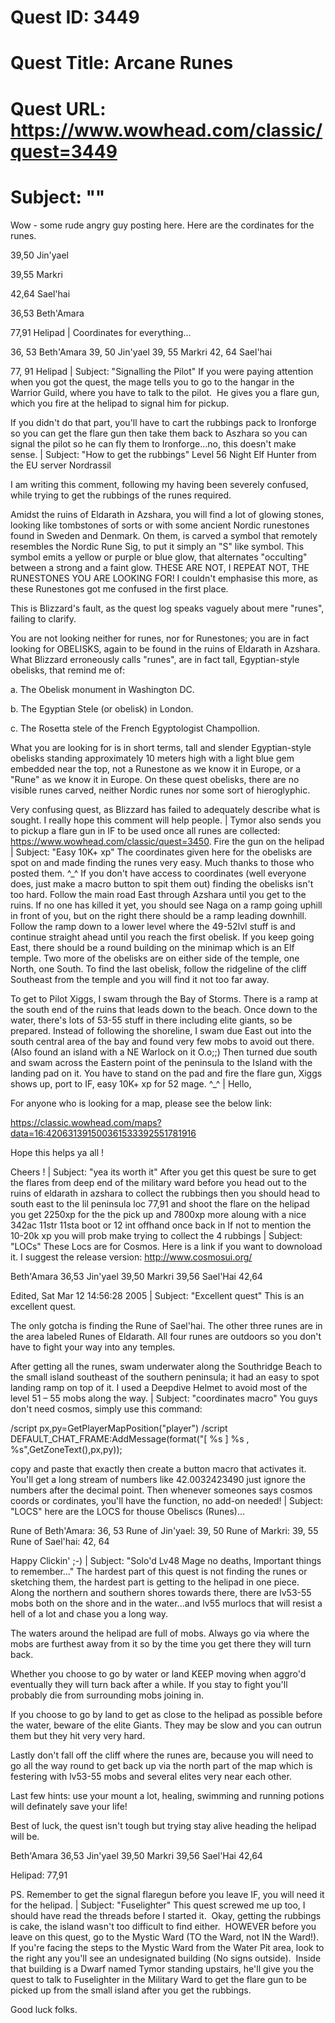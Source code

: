 # Quest ID: 3449
# Quest Title: Arcane Runes
# Quest URL: https://www.wowhead.com/classic/quest=3449
# Subject: "<Blank>"
Wow - some rude angry guy posting here. Here are the cordinates for the runes.

39,50 Jin'yael

39,55 Markri

42,64 Sael'hai

36,53 Beth'Amara

77,91 Helipad | Coordinates for everything...

36, 53 Beth'Amara
39, 50 Jin'yael
39, 55 Markri
42, 64 Sael'hai

77, 91 Helipad | Subject: "Signalling the Pilot"
If you were paying attention when you got the quest, the mage tells you to go to the hangar in the Warrior Guild, where you have to talk to the pilot.  He gives you a flare gun, which you fire at the helipad to signal him for pickup.

If you didn't do that part, you'll have to cart the rubbings pack to Ironforge so you can get the flare gun then take them back to Aszhara so you can signal the pilot so he can fly them to Ironforge...no, this doesn't make sense. | Subject: "How to get the rubbings"
Level 56 Night Elf Hunter from the EU server Nordrassil

I am writing this comment, following my having been severely confused, while trying to get the rubbings of the runes required.

Amidst the ruins of Eldarath in Azshara, you will find a lot of glowing stones, looking like tombstones of sorts or with some ancient Nordic runestones found in Sweden and Denmark. On them, is carved a symbol that remotely resembles the Nordic Rune Sig, to put it simply an "S" like symbol. This symbol emits a yellow or purple or blue glow, that alternates "occulting" between a strong and a faint glow. THESE ARE NOT, I REPEAT NOT, THE RUNESTONES YOU ARE LOOKING FOR! I couldn't emphasise this more, as these Runestones got me confused in the first place.

This is Blizzard's fault, as the quest log speaks vaguely about mere "runes", failing to clarify.

You are not looking neither for runes, nor for Runestones; you are in fact looking for OBELISKS, again to be found in the ruins of Eldarath in Azshara. What Blizzard erroneously calls "runes", are in fact tall, Egyptian-style obelisks, that remind me of:

a. The Obelisk monument in Washington DC.

b. The Egyptian Stele (or obelisk) in London.

c. The Rosetta stele of the French Egyptologist Champollion.

What you are looking for is in short terms, tall and slender Egyptian-style obelisks standing approximately 10 meters high with a light blue gem embedded near the top, not a Runestone as we know it in Europe, or a "Rune" as we know it in Europe. On these quest obelisks, there are no visible runes carved, neither Nordic runes nor some sort of hieroglyphic.

Very confusing quest, as Blizzard has failed to adequately describe what is sought. I really hope this comment will help people. | Tymor also sends you to pickup a flare gun in IF to be used once all runes are collected: https://www.wowhead.com/classic/quest=3450. Fire the gun on the helipad | Subject: "Easy 10K+ xp"
The coordinates given here for the obelisks are spot on and made finding the runes very easy. Much thanks to those who posted them. ^_^ If you don't have access to coordinates (well everyone does, just make a macro button to spit them out) finding the obelisks isn't too hard. Follow the main road East through Azshara until you get to the ruins. If no one has killed it yet, you should see Naga on a ramp going uphill in front of you, but on the right there should be a ramp leading downhill. Follow the ramp down to a lower level where the 49-52lvl stuff is and continue straight ahead until you reach the first obelisk. If you keep going East, there should be a round building on the minimap which is an Elf temple. Two more of the obelisks are on either side of the temple, one North, one South. To find the last obelisk, follow the ridgeline of the cliff Southeast from the temple and you will find it not too far away.

To get to Pilot Xiggs, I swam through the Bay of Storms. There is a ramp at the south end of the ruins that leads down to the beach. Once down to the water, there's lots of 53-55 stuff in there including elite giants, so be prepared. Instead of following the shoreline, I swam due East out into the south central area of the bay and found very few mobs to avoid out there. (Also found an island with a NE Warlock on it O.o;;) Then turned due south and swam across the Eastern point of the peninsula to the Island with the landing pad on it. You have to stand on the pad and fire the flare gun, Xiggs shows up, port to IF, easy 10K+ xp for 52 mage. ^_^ | Hello,

For anyone who is looking for a map, please see the below link:

https://classic.wowhead.com/maps?data=16:420631391500361533392551781916

Hope this helps ya all !

Cheers ! | Subject: "yea its worth it"
After you get this quest be sure to get the flares from deep end of the military ward before you head out to the ruins of eldarath in azshara to collect the rubbings then you should head to south east to the lil peninsula loc 77,91 and shoot the flare on the helipad you get 2250xp for the the pick up and 7800xp more aloung with a nice 342ac 11str 11sta boot or 12 int offhand once back in If not to mention the 10-20k xp you will prob make trying to collect the 4 rubbings | Subject: "LOCs"
These Locs are for Cosmos. Here is a link if you want to downoload it. I suggest the release version: http://www.cosmosui.org/

Beth'Amara 36,53
Jin'yael 39,50
Markri 39,56
Sael'Hai 42,64

Edited, Sat Mar 12 14:56:28 2005 | Subject: "Excellent quest"
This is an excellent quest.

The only gotcha is finding the Rune of Sael'hai. The other three runes are in the area labeled Runes of Eldarath. All four runes are outdoors so you don't have to fight your way into any temples.

After getting all the runes, swam underwater along the Southridge Beach to the small island southeast of the southern peninsula; it had an easy to spot landing ramp on top of it. I used a Deepdive Helmet to avoid most of the level 51 – 55 mobs along the way. | Subject: "coordinates macro"
You guys don't need cosmos, simply use this command:

/script px,py=GetPlayerMapPosition("player")
/script DEFAULT_CHAT_FRAME:AddMessage(format("[ %s ] %s , %s",GetZoneText(),px,py));

copy and paste that exactly then create a button macro that activates it. You'll get a long stream of numbers like 42.0032423490 just ignore the numbers after the decimal point. Then whenever someones says cosmos coords or cordinates, you'll have the function, no add-on needed! | Subject: "LOCS"
here are the LOCS for thouse Obeliscs (Runes)...

Rune of Beth'Amara: 36, 53
Rune of Jin'yael: 39, 50
Rune of Markri: 39, 55
Rune of Sael'hai: 42, 64

Happy Clickin' ;-) | Subject: "Solo'd Lv48 Mage no deaths, Important things to remember..."
The hardest part of this quest is not finding the runes or sketching them, the hardest part is getting to the helipad in one piece. Along the northern and southern shores towards there, there are lv53-55 mobs both on the shore and in the water...and lv55 murlocs that will resist a hell of a lot and chase you a long way.

The waters around the helipad are full of mobs. Always go via where the mobs are furthest away from it so by the time you get there they will turn back.

Whether you choose to go by water or land KEEP moving when aggro'd eventually they will turn back after a while. If you stay to fight you'll probably die from surrounding mobs joining in.

If you choose to go by land to get as close to the helipad as possible before the water, beware of the elite Giants. They may be slow and you can outrun them but they hit very very hard.

Lastly don't fall off the cliff where the runes are, because you will need to go all the way round to get back up via the north part of the map which is festering with lv53-55 mobs and several elites very near each other.

Last few hints: use your mount a lot, healing, swimming and running potions will definately save your life!

Best of luck, the quest isn't tough but trying stay alive heading the helipad will be.

Beth'Amara 36,53
Jin'yael 39,50
Markri 39,56
Sael'Hai 42,64

Helipad: 77,91

PS. Remember to get the signal flaregun before you leave IF, you will need it for the helipad. | Subject: "Fuselighter"
This quest screwed me up too, I should have read the threads before I started it.  Okay, getting the rubbings is cake, the island wasn't too difficult to find either.  HOWEVER before you leave on this quest, go to the Mystic Ward (TO the Ward, not IN the Ward!).  If you're facing the steps to the Mystic Ward from the Water Pit area, look to the right any you'll see an undesignated building (No signs outside).  Inside that building is a Dwarf named Tymor standing upstairs, he'll give you the quest to talk to Fuselighter in the Military Ward to get the flare gun to be picked up from the small island after you get the rubbings.

Good luck folks.